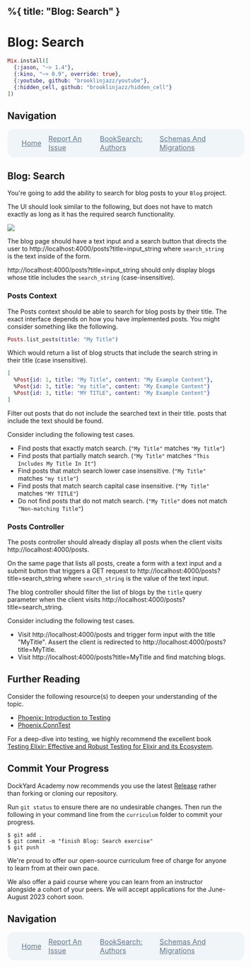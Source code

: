 %{
  title: "Blog: Search"
}
---
# Blog: Search

```elixir
Mix.install([
  {:jason, "~> 1.4"},
  {:kino, "~> 0.9", override: true},
  {:youtube, github: "brooklinjazz/youtube"},
  {:hidden_cell, github: "brooklinjazz/hidden_cell"}
])
```

## Navigation

<div style="display: flex; align-items: center; width: 100%; justify-content: space-between; font-size: 1rem; color: #61758a; background-color: #f0f5f9; height: 4rem; padding: 0 1rem; border-radius: 1rem;">
<div style="display: flex;">
<i class="ri-home-fill"></i>
<a style="display: flex; color: #61758a; margin-left: 1rem;" href="../start.livemd">Home</a>
</div>
<div style="display: flex;">
<i class="ri-bug-fill"></i>
<a style="display: flex; color: #61758a; margin-left: 1rem;" href="https://github.com/DockYard-Academy/curriculum/issues/new?assignees=&labels=&template=issue.md&title=Blog: Search">Report An Issue</a>
</div>
<div style="display: flex;">
<i class="ri-arrow-left-fill"></i>
<a style="display: flex; color: #61758a; margin-left: 1rem;" href="../reading/book_search_authors.livemd">BookSearch: Authors</a>
</div>
<div style="display: flex;">
<a style="display: flex; color: #61758a; margin-right: 1rem;" href="../reading/schemas_and_migrations.livemd">Schemas And Migrations</a>
<i class="ri-arrow-right-fill"></i>
</div>
</div>

## Blog: Search

You're going to add the ability to search for blog posts to your `Blog` project.

The UI should look similar to the following, but does not have to match exactly as long as it has the required search functionality.

<!-- livebook:{"break_markdown":true} -->

![](images/blog_post_search_mock.png)

<!-- livebook:{"break_markdown":true} -->

The blog page should have a text input and a search button that directs the user to http://localhost:4000/posts?title=input_string
where `search_string` is the text inside of the form.

http://localhost:4000/posts?title=input_string should only display blogs whose title includes the `search_string` (case-insensitive).

<!-- livebook:{"break_markdown":true} -->

### Posts Context

The Posts context should be able to search for blog posts by their title.
The exact interface depends on how you have implemented posts. You might consider something like the following.

<!-- livebook:{"force_markdown":true} -->

```elixir
Posts.list_posts(title: "My Title")
```

Which would return a list of blog structs that include the search string in their title (case insensitive).

<!-- livebook:{"force_markdown":true} -->

```elixir
[
  %Post{id: 1, title: "My Title", content: "My Example Content"},
  %Post{id: 3, title: "my title", content: "My Example Content"}
  %Post{id: 3, title: "MY TITLE", content: "My Example Content"}
]
```

Filter out posts that do not include the searched text in their title.
posts that include the text should be found.

Consider including the following test cases.

* Find posts that exactly match search. (`"My Title"` matches `"My Title"`)
* Find posts that partially match search. (`"My Title"` matches `"This Includes My Title In It"`)
* Find posts that match search lower case insensitive. (`"My Title"` matches `"my title"`)
* Find posts that match search capital case insensitive. (`"My Title"` matches `"MY TITLE"`)
* Do not find posts that do not match search. (`"My Title"` does not match `"Non-matching Title"`)

<!-- livebook:{"break_markdown":true} -->

### Posts Controller

The posts controller should already display all posts when the client visits http://localhost:4000/posts.

On the same page that lists all posts, create a form with a text input and a submit button that triggers a GET request to http://localhost:4000/posts?title=search_string where `search_string` is the value of the text input.

The blog controller should filter the list of blogs by the `title` query parameter when the client visits http://localhost:4000/posts?title=search_string.

Consider including the following test cases.

* Visit http://localhost:4000/posts and trigger form input with the title "MyTitle". Assert the client is redirected to http://localhost:4000/posts?title=MyTitle.
* Visit http://localhost:4000/posts?title=MyTitle and find matching blogs.

## Further Reading

Consider the following resource(s) to deepen your understanding of the topic.

* [Phoenix: Introduction to Testing](https://hexdocs.pm/phoenix/testing.html)
* [Phoenix.ConnTest](https://hexdocs.pm/phoenix/Phoenix.ConnTest.html)

For a deep-dive into testing, we highly recommend the excellent book [Testing Elixir: Effective and Robust Testing for Elixir and its Ecosystem](https://pragprog.com/titles/lmelixir/testing-elixir/).

## Commit Your Progress

DockYard Academy now recommends you use the latest [Release](https://github.com/DockYard-Academy/curriculum/releases) rather than forking or cloning our repository.

Run `git status` to ensure there are no undesirable changes.
Then run the following in your command line from the `curriculum` folder to commit your progress.

```
$ git add .
$ git commit -m "finish Blog: Search exercise"
$ git push
```

We're proud to offer our open-source curriculum free of charge for anyone to learn from at their own pace.

We also offer a paid course where you can learn from an instructor alongside a cohort of your peers.
We will accept applications for the June-August 2023 cohort soon.

## Navigation

<div style="display: flex; align-items: center; width: 100%; justify-content: space-between; font-size: 1rem; color: #61758a; background-color: #f0f5f9; height: 4rem; padding: 0 1rem; border-radius: 1rem;">
<div style="display: flex;">
<i class="ri-home-fill"></i>
<a style="display: flex; color: #61758a; margin-left: 1rem;" href="../start.livemd">Home</a>
</div>
<div style="display: flex;">
<i class="ri-bug-fill"></i>
<a style="display: flex; color: #61758a; margin-left: 1rem;" href="https://github.com/DockYard-Academy/curriculum/issues/new?assignees=&labels=&template=issue.md&title=Blog: Search">Report An Issue</a>
</div>
<div style="display: flex;">
<i class="ri-arrow-left-fill"></i>
<a style="display: flex; color: #61758a; margin-left: 1rem;" href="../reading/book_search_authors.livemd">BookSearch: Authors</a>
</div>
<div style="display: flex;">
<a style="display: flex; color: #61758a; margin-right: 1rem;" href="../reading/schemas_and_migrations.livemd">Schemas And Migrations</a>
<i class="ri-arrow-right-fill"></i>
</div>
</div>

